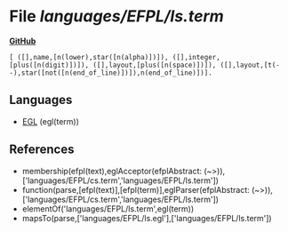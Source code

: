 # File _languages/EFPL/ls.term_
**[GitHub](https://github.com/softlang/yas/blob/master/languages/EFPL/ls.term)**
```
[ ([],name,[n(lower),star([n(alpha)])]), ([],integer,[plus([n(digit)])]), ([],layout,[plus([n(space)])]), ([],layout,[t(--),star([not([n(end_of_line)])]),n(end_of_line)])].
```

## Languages
* [EGL](../languages/EGL.md) (egl(term))

## References
* membership(efpl(text),eglAcceptor(efplAbstract: (~>)),['languages/EFPL/cs.term','languages/EFPL/ls.term'])
* function(parse,[efpl(text)],[efpl(term)],eglParser(efplAbstract: (~>)),['languages/EFPL/cs.term','languages/EFPL/ls.term'])
* elementOf('languages/EFPL/ls.term',egl(term))
* mapsTo(parse,['languages/EFPL/ls.egl'],['languages/EFPL/ls.term'])
